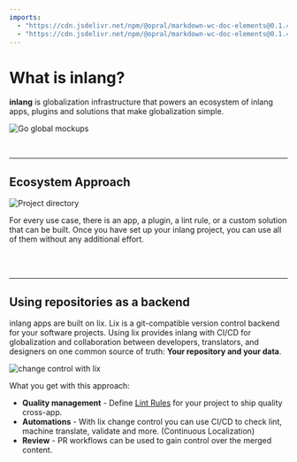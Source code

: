 ```yaml
---
imports:
  - "https://cdn.jsdelivr.net/npm/@opral/markdown-wc-doc-elements@0.1.4/dist/doc-link.js/+esm"
  - "https://cdn.jsdelivr.net/npm/@opral/markdown-wc-doc-elements@0.1.4/dist/doc-links.js/+esm"
---
```


# What is inlang?

**inlang** is globalization infrastructure that powers an ecosystem of inlang apps, plugins and solutions that make globalization simple.

![Go global mockups](https://cdn.jsdelivr.net/gh/opral/monorepo@latest/inlang/documentation/ecosystem/assets/go-global-mockup02.png)

<br/>

---

## Ecosystem Approach

![Project directory](https://cdn.jsdelivr.net/gh/opral/monorepo@latest/inlang/documentation/ecosystem/assets/file-and-apps.png)

For every use case, there is an app, a plugin, a lint rule, or a custom solution that can be built. Once you have set up your inlang project, you can use all of them without any additional effort.

<br/>

<doc-links>
    <doc-link 
      title="Project directory (file)" 
      icon="mdi:file-outline" 
      href="/documentation/concept/project" 
      description="Learn about the inlang project."
    >
    </doc-link>
    <doc-link 
      title="inlang Apps" 
      icon="mdi:apps" 
      href="/c/apps" 
      description="Discover inlang apps.">
    </doc-link>
</doc-links>

<br/>

---

## Using repositories as a backend

inlang apps are built on lix. Lix is a git-compatible version control backend for your software projects. Using lix provides inlang with CI/CD for globalization and collaboration between developers, translators, and designers on one common source of truth: **Your repository and your data**.

![change control with lix](https://github.com/opral/monorepo/assets/58360188/917cc987-669d-4203-a2ed-8184087fd070)

What you get with this approach:

- **Quality management** - Define [Lint Rules](/documentation/lint-rule) for your project to ship quality cross-app.
- **Automations** - With lix change control you can use CI/CD to check lint, machine translate, validate and more. (Continuous Localization)
- **Review** - PR workflows can be used to gain control over the merged content.

<br/>

<doc-links>
    <doc-link title="inlang architecture" icon="mdi:skip-next" href="/documentation/architecture" description="Learn more about inlangs architecture."></doc-link>
</doc-links>

<br/>
<br/>
<br/>
